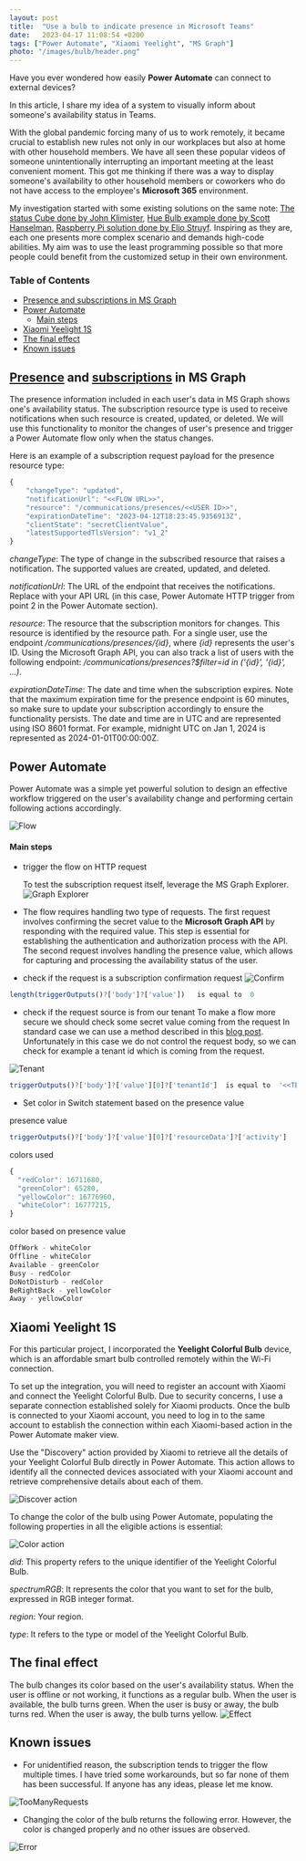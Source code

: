 ```yaml
---
layout: post
title:  "Use a bulb to indicate presence in Microsoft Teams"
date:   2023-04-17 11:08:54 +0200
tags: ["Power Automate", "Xiaomi Yeelight", "MS Graph"]
photo: "/images/bulb/header.png"
---
```


Have you ever wondered how easily **Power Automate** can connect to external devices? 

In this article, I share my idea of a system to visually inform about someone's availability status in Teams.

With the global pandemic forcing many of us to work remotely, it became crucial to establish new rules not only in our workplaces but also at home with other household members. We have all seen these popular videos of someone unintentionally interrupting an important meeting at the least convenient moment. This got me thinking if there was a way to display someone's availability to other household members or coworkers who do not have access to the employee's **Microsoft 365** environment.

My investigation started with some existing solutions on the same note: [The status Cube done by John Klimister](https://www.blueboxes.co.uk/building-a-ms-teams-status-cube-with-the-graph-api-presence-subscriptions), [Hue Bulb example done by Scott Hanselman](https://www.hanselman.com/blog/mirroring-your-presence-status-from-the-microsoft-graph-in-teams-to-lifx-or-hue-bias-lighting), [Raspberry Pi solution done by Elio Struyf](https://www.eliostruyf.com/diy-building-busy-light-show-microsoft-teams-presence/). Inspiring as they are, each one presents more complex scenario and demands high-code abilities. My aim was to use the least programming possible so that more people could benefit from the customized setup in their own environment.

### Table of Contents
- [Presence and subscriptions in MS Graph](#presence-and-subscriptions-in-ms-graph)
- [Power Automate](#power-automate)
    - [Main steps](#main-steps)
- [Xiaomi Yeelight 1S](#xiaomi-yeelight-1s)
- [The final effect](#the-final-effect)
- [Known issues](#known-issues)

## [Presence](https://learn.microsoft.com/en-us/graph/api/resources/presence?view=graph-rest-1.0) and [subscriptions](https://learn.microsoft.com/en-us/graph/api/resources/subscription?view=graph-rest-1.0) in MS Graph

 The presence information included in each user's data in MS Graph shows one's availability status. The subscription resource type is used to receive notifications when such resource is created, updated, or deleted. We will use this functionality to monitor the changes of user's presence and trigger a Power Automate flow only when the status changes.
 
 Here is an example of a subscription request payload for the presence resource type:

```javascript
{
    "changeType": "updated",
    "notificationUrl": "<<FLOW URL>>",
    "resource": "/communications/presences/<<USER ID>>",
    "expirationDateTime": "2023-04-12T18:23:45.9356913Z",
    "clientState": "secretClientValue",
    "latestSupportedTlsVersion": "v1_2"
}
```

*changeType*: The type of change in the subscribed resource that raises a notification. The supported values are created, updated, and deleted.

*notificationUrl*: The URL of the endpoint that receives the notifications. Replace with your API URL (in this case, Power Automate HTTP trigger from point 2 in the Power Automate section).

*resource*: The resource that the subscription monitors for changes. This resource is identified by the resource path.  For a single user, use the endpoint */communications/presences/{id}*, where *{id}* represents the user's ID. Using the Microsoft Graph API, you can also track a list of users with the following endpoint: */communications/presences?$filter=id in ('{id}', '{id}', ...)*.

*expirationDateTime*: The date and time when the subscription expires. Note that the maximum expiration time for the presence endpoint is 60 minutes, so make sure to update your subscription accordingly to ensure the functionality persists. The date and time are in UTC and are represented using ISO 8601 format. For example, midnight UTC on Jan 1, 2024 is represented as 2024-01-01T00:00:00Z.

## Power Automate

Power Automate was a simple yet powerful solution to design an effective workflow triggered on the user's availability change and performing certain following actions accordingly.

![Flow](/images/bulb/fullFlow.png)

#### Main steps
* trigger the flow on HTTP request
  
  To test the subscription request itself, leverage the MS Graph Explorer.
![Graph Explorer](/images/bulb/GraphExplorer.png)

 * The flow requires handling two type of requests. The first request involves confirming the secret value to the **Microsoft Graph API** by responding with the required value. This step is essential for establishing the authentication and authorization process with the API. The second request involves handling the presence value, which allows for capturing and processing the availability status of the user.
  
 * check if the request is a subscription confirmation request
![Confirm](/images/bulb/requestType.png)

```javascript
length(triggerOutputs()?['body']?['value'])   is equal to  0
```

 * check if the request source is from our tenant
To make a flow more secure we should check some secret value coming from the request In standard case we can use a method described in this [blog post](https://elnathsoft.pl/steal-data-with-ms-flow/). Unfortunately in this case we do not control the request body, so we can check for example a tenant id which is coming from the request.
  
![Tenant](/images/bulb/TenantIdCheck.png)

```javascript
triggerOutputs()?['body']?['value'][0]?['tenantId']  is equal to  '<<TENANT ID>>'
```

* Set color in Switch statement based on the presence value

presence value
```javascript
triggerOutputs()?['body']?['value'][0]?['resourceData']?['activity']
```

colors used
```javascript
{
  "redColor": 16711680,
  "greenColor": 65280,
  "yellowColor": 16776960,
  "whiteColor": 16777215,
}
```

color based on presence value
```javascript
OffWork - whiteColor
Offline - whiteColor
Available - greenColor
Busy - redColor
DoNotDisturb - redColor
BeRightBack - yellowColor
Away - yellowColor
```

## Xiaomi Yeelight 1S

For this particular project, I incorporated the **Yeelight Colorful Bulb** device, which is an affordable smart bulb controlled remotely within the Wi-Fi connection.

To set up the integration, you will need to register an account with Xiaomi and connect the Yeelight Colorful Bulb. Due to security concerns, I use a separate connection established solely for Xiaomi products. Once the bulb is connected to your Xiaomi account, you need to log in to the same account to establish the connection within each Xiaomi-based action in the Power Automate maker view.

Use the "Discovery" action provided by Xiaomi to retrieve all the details of your Yeelight Colorful Bulb directly in Power Automate. This action allows to identify all the connected devices associated with your Xiaomi account and retrieve comprehensive details about each of them.

![Discover action](/images/bulb/DiscoverBulb.png)

To change the color of the bulb using Power Automate, populating the following properties in all the eligible actions is essential:

![Color action](/images/bulb/ColorBulb.png)

*did*: This property refers to the unique identifier of the Yeelight Colorful Bulb.

*spectrumRGB*: It represents the color that you want to set for the bulb, expressed in RGB integer format.

*region*: Your region.

*type*: It refers to the type or model of the Yeelight Colorful Bulb.

## The final effect
The bulb changes its color based on the user's availability status. When the user is offline or not working, it functions as a regular bulb. When the user is available, the bulb turns green. When the user is busy or away, the bulb turns red. When the user is away, the bulb turns yellow.
![Effect](/images/bulb/effect.png)


## Known issues

   * For unidentified reason, the subscription tends to trigger the flow multiple times. I have tried some workarounds, but so far none of them has been successful. If anyone has any ideas, please let me know.

![TooManyRequests](/images/bulb/TooManyRequests.png)


   * Changing the color of the bulb returns the following error. However, the color is changed properly and no other issues are observed.
   
![Error](/images/bulb/ChangeColorError.png)

